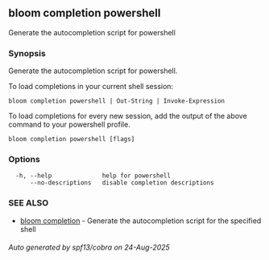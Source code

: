 ## bloom completion powershell

Generate the autocompletion script for powershell

### Synopsis

Generate the autocompletion script for powershell.

To load completions in your current shell session:

	bloom completion powershell | Out-String | Invoke-Expression

To load completions for every new session, add the output of the above command
to your powershell profile.


```
bloom completion powershell [flags]
```

### Options

```
  -h, --help              help for powershell
      --no-descriptions   disable completion descriptions
```

### SEE ALSO

* [bloom completion](bloom_completion.md)	 - Generate the autocompletion script for the specified shell

###### Auto generated by spf13/cobra on 24-Aug-2025
